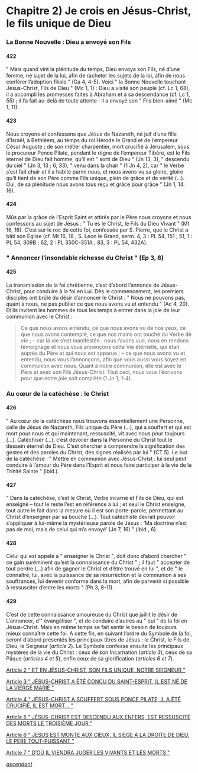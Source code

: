 # Chapitre 2) Je crois en Jésus-Christ, le fils unique de Dieu

### La Bonne Nouvelle : Dieu a envoyé son Fils

#### 422

" Mais quand vint la plénitude du temps, Dieu envoya son Fils, né d’une femme, né sujet de la loi, afin de racheter les sujets de la loi, afin de nous conférer l’adoption filiale " (Ga 4, 4-5). Voici " la Bonne Nouvelle touchant Jésus-Christ, Fils de Dieu " (Mc 1, 1) : Dieu a visité son peuple (cf. Lc 1, 68), il a accompli les promesses faites à Abraham et à sa descendance (cf. Lc 1, 55) ; il l’a fait au-delà de toute attente : Il a envoyé son " Fils bien-aimé " (Mc 1, 11).

#### 423

Nous croyons et confessons que Jésus de Nazareth, né juif d’une fille d’Israël, à Bethléem, au temps du roi Hérode le Grand et de l’empereur César Auguste ; de son métier charpentier, mort crucifié à Jérusalem, sous le procureur Ponce Pilate, pendant le règne de l’empereur Tibère, est le Fils éternel de Dieu fait homme, qu’il est " sorti de Dieu " (Jn 13, 3), " descendu du ciel " (Jn 3, 13 ; 6, 33), " venu dans la chair " (1 Jn 4, 2), car " le Verbe s’est fait chair et il a habité parmi nous, et nous avons vu sa gloire, gloire qu’il tient de son Père comme Fils unique, plein de grâce et de vérité (...). Oui, de sa plénitude nous avons tous reçu et grâce pour grâce " (Jn 1, 14. 16).

#### 424

Mûs par la grâce de l’Esprit Saint et attirés par le Père nous croyons et nous confessons au sujet de Jésus : " Tu es le Christ, le Fils du Dieu Vivant " (Mt 16, 16). C’est sur le roc de cette foi, confessée par S. Pierre, que le Christ a bâti son Église (cf. Mt 16, 18 ; S. Léon le Grand, serm. 4, 3 : PL 54, 151 ; 51, 1 : PL 54, 309B ; 62, 2 : PL 350C-351A ; 83, 3 : PL 54, 432A).

### " Annoncer l’insondable richesse du Christ " (Ep 3, 8)

#### 425

La transmission de la foi chrétienne, c’est d’abord l’annonce de Jésus-Christ, pour conduire à la foi en Lui. Dès le commencement, les premiers disciples ont brûlé du désir d’annoncer le Christ : " Nous ne pouvons pas, quant à nous, ne pas publier ce que nous avons vu et entendu " (Ac 4, 20). Et ils invitent les hommes de tous les temps à entrer dans la joie de leur communion avec le Christ :

> Ce que nous avons entendu, ce que nous avons vu de nos yeux, ce que nous avons contemplé, ce que nos mains ont touché du Verbe de vie ; – car la vie s’est manifestée : nous l’avons vue, nous en rendons témoignage et nous vous annonçons cette Vie éternelle, qui était auprès du Père et qui nous est apparue ; – ce que nous avons vu et entendu, nous vous l’annonçons, afin que vous aussi vous soyez en communion avec nous. Quant à notre communion, elle est avec le Père et avec son Fils Jésus-Christ. Tout ceci, nous vous l’écrivons pour que notre joie soit complète (1 Jn 1, 1-4).

### Au cœur de la catéchèse : le Christ

#### 426

" Au cœur de la catéchèse nous trouvons essentiellement une Personne, celle de Jésus de Nazareth, Fils unique du Père (...), qui a souffert et qui est mort pour nous et qui maintenant, ressuscité, vit avec nous pour toujours (...). Catéchiser (...), c’est dévoiler dans la Personne du Christ tout le dessein éternel de Dieu. C’est chercher à comprendre la signification des gestes et des paroles du Christ, des signes réalisés par lui " (CT 5). Le but de la catéchèse : " Mettre en communion avec Jésus-Christ : lui seul peut conduire à l’amour du Père dans l’Esprit et nous faire participer à la vie de la Trinité Sainte " (ibid.).

#### 427

" Dans la catéchèse, c’est le Christ, Verbe incarné et Fils de Dieu, qui est enseigné – tout le reste l’est en référence à lui ; et seul le Christ enseigne, tout autre le fait dans la mesure où il est son porte-parole, permettant au Christ d’enseigner par sa bouche (...). Tout catéchiste devrait pouvoir s’appliquer à lui-même la mystérieuse parole de Jésus : ‘Ma doctrine n’est pas de moi, mais de celui qui m’a envoyé’ (Jn 7, 16) " (ibid., 6).

#### 428

Celui qui est appelé à " enseigner le Christ ", doit donc d’abord chercher " ce gain suréminent qu’est la connaissance du Christ " ; il faut " accepter de tout perdre (...) afin de gagner le Christ et d’être trouvé en lui ", et de " le connaître, lui, avec la puissance de sa résurrection et la communion à ses souffrances, lui devenir conforme dans la mort, afin de parvenir si possible à ressusciter d’entre les morts " (Ph 3, 8-11).

#### 429

C’est de cette connaissance amoureuse du Christ que jaillit le désir de L’annoncer, d’" évangéliser ", et de conduire d’autres au " oui " de la foi en Jésus-Christ. Mais en même temps se fait sentir le besoin de toujours mieux connaître cette foi. A cette fin, en suivant l’ordre du Symbole de la foi, seront d’abord présentés les principaux titres de Jésus : le Christ, le Fils de Dieu, le Seigneur (_article 2_). Le Symbole confesse ensuite les principaux mystères de la vie du Christ : ceux de son Incarnation (_article 3_), ceux de sa Pâque (_articles 4 et 5_), enfin ceux de sa glorification (_articles 6 et 7_).



[Article 2 " ET EN JÉSUS-CHRIST, SON FILS UNIQUE, NOTRE SEIGNEUR "](article-2-et-en-jesus-christ-son-fils-unique-notre-seigneur.md)

[Article 3 " JÉSUS-CHRIST A ÉTÉ CONÇU DU SAINT-ESPRIT, IL EST NÉ DE LA VIERGE MARIE "](article-3-jesus-christ-a-ete-concu-du-saint-esprit-il-est-ne-de-la-vierge-marie/)

[Article 4 " JÉSUS-CHRIST A SOUFFERT SOUS PONCE PILATE, IL A ÉTÉ CRUCIFIÉ, IL EST MORT... "](article-4-jesus-christ-a-souffert-sous-ponce-pilate-il-a-ete-crucifie-il-est-mort.../)

[Article 5 " JÉSUS-CHRIST EST DESCENDU AUX ENFERS, EST RESSUSCITÉ DES MORTS LE TROISIÈME JOUR "](article-5-jesus-christ-est-descendu-aux-enfers-est-ressuscite-des-morts-le-troisieme-jour/)

[Article 6 " JESUS EST MONTE AUX CIEUX, IL SIEGE A LA DROITE DE DIEU, LE PERE TOUT-PUISSANT "](article-6-jesus-est-monte-aux-cieux-il-siege-a-la-droite-de-dieu-le-pere-tout-puissant.md)

[Article 7 " D’OÙ IL VIENDRA JUGER LES VIVANTS ET LES MORTS "](article-7-dou-il-viendra-juger-les-vivants-et-les-morts.md)



[_ascendant_](../)
